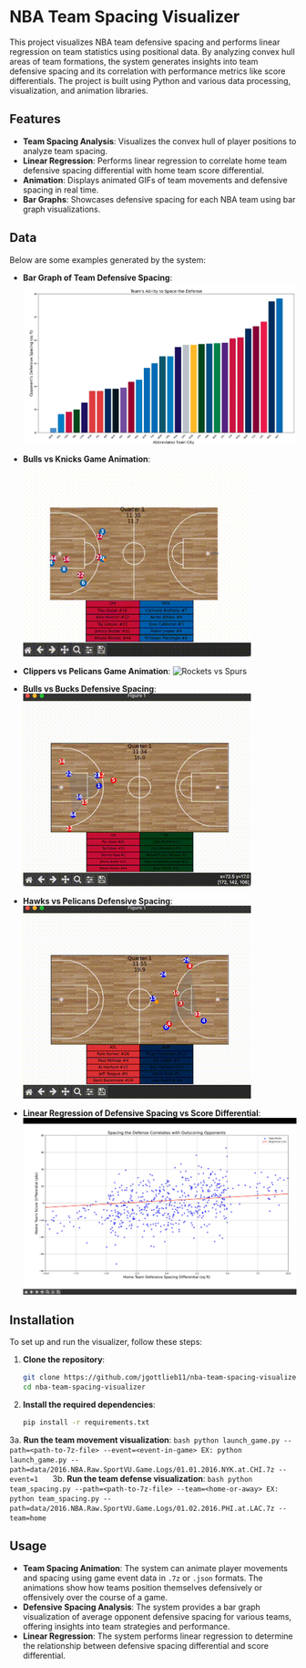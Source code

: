 # NBA Team Spacing Visualizer

This project visualizes NBA team defensive spacing and performs linear regression on team statistics using positional data. By analyzing convex hull areas of team formations, the system generates insights into team defensive spacing and its correlation with performance metrics like score differentials. The project is built using Python and various data processing, visualization, and animation libraries.

## Features

- **Team Spacing Analysis**: Visualizes the convex hull of player positions to analyze team spacing.
- **Linear Regression**: Performs linear regression to correlate home team defensive spacing differential with home team score differential.
- **Animation**: Displays animated GIFs of team movements and defensive spacing in real time.
- **Bar Graphs**: Showcases defensive spacing for each NBA team using bar graph visualizations.

## Data

Below are some examples generated by the system:

- **Bar Graph of Team Defensive Spacing**:
  ![Bar Graph](examples/BarGraph.jpg)

- **Bulls vs Knicks Game Animation**:
  ![Bulls vs Knicks](examples/Bulls-Knicks.gif)

- **Clippers vs Pelicans Game Animation**:
  ![Rockets vs Spurs](examples/Clippers-Pelicans.gif)

- **Bulls vs Bucks Defensive Spacing**:
  ![Bulls vs Bucks](examples/Bulls-Bucks-Defense-Spacing.gif)

- **Hawks vs Pelicans Defensive Spacing**:
  ![Hawks vs Pelicans](examples/Hawks-Pelicans-Defense-Spacing.gif)

- **Linear Regression of Defensive Spacing vs Score Differential**:
  ![Linear Regression](examples/LinearRegression.jpg)

## Installation

To set up and run the visualizer, follow these steps:

1. **Clone the repository**:
    ```bash
    git clone https://github.com/jgottlieb11/nba-team-spacing-visualizer.git
    cd nba-team-spacing-visualizer
    ```

2. **Install the required dependencies**:
    ```bash
    pip install -r requirements.txt
    ```

3a. **Run the team movement visualization**:
    ```bash
    python launch_game.py --path=<path-to-7z-file> --event=<event-in-game>
    EX: python launch_game.py --path=data/2016.NBA.Raw.SportVU.Game.Logs/01.01.2016.NYK.at.CHI.7z --event=1  
    ```
3b. **Run the team defense visualization**:
    ```bash
    python team_spacing.py --path=<path-to-7z-file> --team=<home-or-away>
    EX: python team_spacing.py --path=data/2016.NBA.Raw.SportVU.Game.Logs/01.02.2016.PHI.at.LAC.7z --team=home
    ```


## Usage

- **Team Spacing Animation**: The system can animate player movements and spacing using game event data in `.7z` or `.json` formats. The animations show how teams position themselves defensively or offensively over the course of a game.
- **Defensive Spacing Analysis**: The system provides a bar graph visualization of average opponent defensive spacing for various teams, offering insights into team strategies and performance.
- **Linear Regression**: The system performs linear regression to determine the relationship between defensive spacing differential and score differential.
